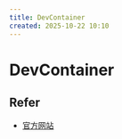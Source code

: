 ```yaml
---
title: DevContainer
created: 2025-10-22 10:10
---
```

<!-- markdownlint-disable MD025 -->

# DevContainer

## Refer

- [官方网站](https://containers.dev/)
